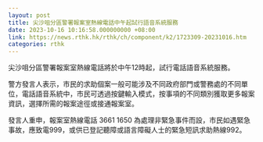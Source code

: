 ```yaml
---
layout: post
title: 尖沙咀分區警署報案室熱線電話中午起試行語音系統服務
date: 2023-10-16 10:16:58.000000000 +08:00
link: https://news.rthk.hk/rthk/ch/component/k2/1723309-20231016.htm
categories: rthk
---
```


尖沙咀分區警署報案室熱線電話將於中午12時起，試行電話語音系統服務。

警方發言人表示，市民的求助個案一般可能涉及不同政府部門或警務處的不同單位，電話語音系統中，市民可透過按鍵輸入模式，按事項的不同類別獲取更多報案資訊，選擇所需的報案途徑或接通報案室。

發言人重申，報案室熱線電話 3661 1650 為處理非緊急事件而設，市民如遇緊急事故，應致電999，或供已登記聽障或語言障礙人士的緊急短訊求助熱線992。
